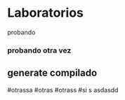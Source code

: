 # Laboratorios 
probando
### probando otra vez

## generate compilado
#otrassa
#otras
#otrass
#si
s
asdasdd
